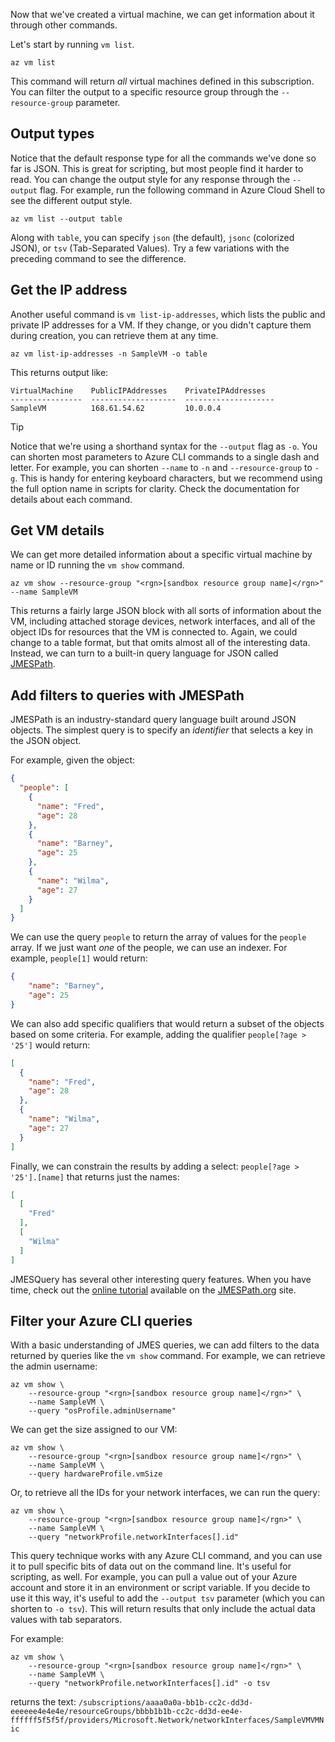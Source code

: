 Now that we've created a virtual machine, we can get information about it through other commands.

Let's start by running `vm list`.

```azurecli
az vm list
```

This command will return _all_ virtual machines defined in this subscription. You can filter the output to a specific resource group through the `--resource-group` parameter.

## Output types

Notice that the default response type for all the commands we've done so far is JSON. This is great for scripting, but most people find it harder to read. You can change the output style for any response through the `--output` flag. For example, run the following command in Azure Cloud Shell to see the different output style.

```azurecli
az vm list --output table
```

Along with `table`, you can specify `json` (the default), `jsonc` (colorized JSON), or `tsv` (Tab-Separated Values). Try a few variations with the preceding command to see the difference.

## Get the IP address

Another useful command is `vm list-ip-addresses`, which lists the public and private IP addresses for a VM. If they change, or you didn't capture them during creation, you can retrieve them at any time.

```azurecli
az vm list-ip-addresses -n SampleVM -o table
```

This returns output like:

```output
VirtualMachine    PublicIPAddresses    PrivateIPAddresses
----------------  -------------------  --------------------
SampleVM          168.61.54.62         10.0.0.4
```

> [!TIP]
> Notice that we're using a shorthand syntax for the `--output` flag as `-o`. You can shorten most parameters to Azure CLI commands to a single dash and letter. For example, you can shorten `--name` to `-n` and `--resource-group` to `-g`. This is handy for entering keyboard characters, but we recommend using the full option name in scripts for clarity. Check the documentation for details about each command.

## Get VM details

We can get more detailed information about a specific virtual machine by name or ID running the `vm show` command.

```azurecli
az vm show --resource-group "<rgn>[sandbox resource group name]</rgn>" --name SampleVM
```

This returns a fairly large JSON block with all sorts of information about the VM, including attached storage devices, network interfaces, and all of the object IDs for resources that the VM is connected to. Again, we could change to a table format, but that omits almost all of the interesting data. Instead, we can turn to a built-in query language for JSON called [JMESPath](http://jmespath.org/).

## Add filters to queries with JMESPath

JMESPath is an industry-standard query language built around JSON objects. The simplest query is to specify an _identifier_ that selects a key in the JSON object.

For example, given the object:

```json
{
  "people": [
    {
      "name": "Fred",
      "age": 28
    },
    {
      "name": "Barney",
      "age": 25
    },
    {
      "name": "Wilma",
      "age": 27
    }
  ]
}
```

We can use the query `people` to return the array of values for the `people` array. If we just want _one_ of the people, we can use an indexer. For example, `people[1]` would return:

```json
{
    "name": "Barney",
    "age": 25
}
```

We can also add specific qualifiers that would return a subset of the objects based on some criteria. For example, adding the qualifier `people[?age > '25']` would return:

```json
[
  {
    "name": "Fred",
    "age": 28
  },
  {
    "name": "Wilma",
    "age": 27
  }
]
```

Finally, we can constrain the results by adding a select: `people[?age > '25'].[name]` that returns just the names:

```json
[
  [
    "Fred"
  ],
  [
    "Wilma"
  ]
]
```

JMESQuery has several other interesting query features. When you have time, check out the [online tutorial](http://jmespath.org/tutorial.html) available on the [JMESPath.org](http://jmespath.org/) site.

## Filter your Azure CLI queries

With a basic understanding of JMES queries, we can add filters to the data returned by queries like the `vm show` command. For example, we can retrieve the admin username:

```azurecli
az vm show \
    --resource-group "<rgn>[sandbox resource group name]</rgn>" \
    --name SampleVM \
    --query "osProfile.adminUsername"
```

We can get the size assigned to our VM:

```azurecli
az vm show \
    --resource-group "<rgn>[sandbox resource group name]</rgn>" \
    --name SampleVM \
    --query hardwareProfile.vmSize
```

Or, to retrieve all the IDs for your network interfaces, we can run the query:

```azurecli
az vm show \
    --resource-group "<rgn>[sandbox resource group name]</rgn>" \
    --name SampleVM \
    --query "networkProfile.networkInterfaces[].id"
```

This query technique works with any Azure CLI command, and you can use it to pull specific bits of data out on the command line. It's useful for scripting, as well. For example, you can pull a value out of your Azure account and store it in an environment or script variable. If you decide to use it this way, it's useful to add the `--output tsv` parameter (which you can shorten to `-o tsv`). This will return results that only include the actual data values with tab separators.

For example:

```azurecli
az vm show \
    --resource-group "<rgn>[sandbox resource group name]</rgn>" \
    --name SampleVM \
    --query "networkProfile.networkInterfaces[].id" -o tsv
```

returns the text: `/subscriptions/aaaa0a0a-bb1b-cc2c-dd3d-eeeeee4e4e4e/resourceGroups/bbbb1b1b-cc2c-dd3d-ee4e-ffffff5f5f5f/providers/Microsoft.Network/networkInterfaces/SampleVMVMNic`
